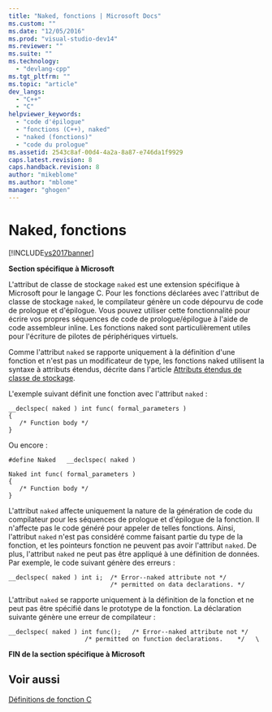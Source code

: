 ```yaml
---
title: "Naked, fonctions | Microsoft Docs"
ms.custom: ""
ms.date: "12/05/2016"
ms.prod: "visual-studio-dev14"
ms.reviewer: ""
ms.suite: ""
ms.technology: 
  - "devlang-cpp"
ms.tgt_pltfrm: ""
ms.topic: "article"
dev_langs: 
  - "C++"
  - "C"
helpviewer_keywords: 
  - "code d'épilogue"
  - "fonctions (C++), naked"
  - "naked (fonctions)"
  - "code du prologue"
ms.assetid: 2543c8af-00d4-4a2a-8a87-e746da1f9929
caps.latest.revision: 8
caps.handback.revision: 8
author: "mikeblome"
ms.author: "mblome"
manager: "ghogen"
---
```

# Naked, fonctions
[!INCLUDE[vs2017banner](../assembler/inline/includes/vs2017banner.md)]

**Section spécifique à Microsoft**  
  
 L'attribut de classe de stockage `naked` est une extension spécifique à Microsoft pour le langage C.  Pour les fonctions déclarées avec l'attribut de classe de stockage `naked`, le compilateur génère un code dépourvu de code de prologue et d'épilogue.  Vous pouvez utiliser cette fonctionnalité pour écrire vos propres séquences de code de prologue\/épilogue à l'aide de code assembleur inline.  Les fonctions naked sont particulièrement utiles pour l'écriture de pilotes de périphériques virtuels.  
  
 Comme l'attribut `naked` se rapporte uniquement à la définition d'une fonction et n'est pas un modificateur de type, les fonctions naked utilisent la syntaxe à attributs étendus, décrite dans l'article [Attributs étendus de classe de stockage](../c-language/c-extended-storage-class-attributes.md).  
  
 L'exemple suivant définit une fonction avec l'attribut `naked` :  
  
```  
__declspec( naked ) int func( formal_parameters )  
{  
   /* Function body */  
}  
```  
  
 Ou encore :  
  
```  
#define Naked   __declspec( naked )  
  
Naked int func( formal_parameters )  
{  
   /* Function body */  
}  
```  
  
 L'attribut `naked` affecte uniquement la nature de la génération de code du compilateur pour les séquences de prologue et d'épilogue de la fonction.  Il n'affecte pas le code généré pour appeler de telles fonctions.  Ainsi, l'attribut `naked` n'est pas considéré comme faisant partie du type de la fonction, et les pointeurs fonction ne peuvent pas avoir l'attribut `naked`.  De plus, l'attribut `naked` ne peut pas être appliqué à une définition de données.  Par exemple, le code suivant génère des erreurs :  
  
```  
__declspec( naked ) int i;  /* Error--naked attribute not */  
                            /* permitted on data declarations. */  
```  
  
 L'attribut `naked` se rapporte uniquement à la définition de la fonction et ne peut pas être spécifié dans le prototype de la fonction.  La déclaration suivante génère une erreur de compilateur :  
  
```  
__declspec( naked ) int func();   /* Error--naked attribute not */  
                     /* permitted on function declarations.    */   \  
```  
  
 **FIN de la section spécifique à Microsoft**  
  
## Voir aussi  
 [Définitions de fonction C](../c-language/c-function-definitions.md)